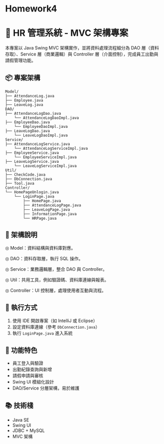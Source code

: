 # Homework4

# 🧱 HR 管理系統 - MVC 架構專案

本專案以 Java Swing MVC 架構實作，並將資料處理流程細分為 DAO 層（資料存取）、Service 層（商業邏輯）與 Controller 層（介面控制），完成員工出勤與請假管理功能。


## 📦 專案架構
```
Model/
├── AttendanceLog.java
├── Employee.java
├── LeaveLog.java
DAO/
├── AttendanceLogDao.java
    └── AttendanceLogDaoImpl.java
├── EmployeeDao.java
    └── EmployeeDaoImpl.java
├── LeaveLogDao.java
    └── LeaveLogDaoImpl.java
Service/
├── AttendanceLogService.java
    └── AttendanceLogServiceImpl.java
├── EmployeeService.java
    └── EmployeeServiceImpl.java
├── LeaveLogService.java
    └── LeaveLogServiceImpl.java
Util/
├── CheckCode.java
├── DbConnection.java
├── Tool.java
Controller/
└── HomePageUnlogin.java
    └── LoginPage.java
        ├── HomePage.java
        ├── AttendanceLogPage.java
        ├── LeaveLogPage.java
        ├── InformationPage.java
        └── HRPage.java
```


## 🧭 架構說明

◎ Model：資料結構與資料庫對應。

◎ DAO：資料存取層，執行 SQL 操作。

◎ Service：業務邏輯層，整合 DAO 與 Controller。

◎ Util：共用工具，例如驗證碼、資料庫連線與報表。

◎ Controller：UI 控制層，處理使用者互動與流程。

## 🚀 執行方式

1. 使用 IDE 開啟專案（如 IntelliJ 或 Eclipse）
2. 設定資料庫連線（參考 `DbConnection.java`）
3. 執行 `LoginPage.java` 進入系統

## 📌 功能特色

- 員工登入與驗證
- 出勤紀錄查詢與新增
- 請假申請與審核
- Swing UI 模組化設計
- DAO/Service 分層架構，易於維護

## 📚 技術棧

- Java SE
- Swing UI
- JDBC + MySQL
- MVC 架構

